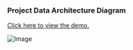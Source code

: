 ### Project Data Architecture Diagram
[Click here to view the demo.](https://drive.google.com/drive/folders/1LkjzTe4doi3cwBXOurGdkFr-SOwN_1Rz)

![Image](https://github.com/user-attachments/assets/b7d39e75-7d40-4e0f-8635-89d8060de59a)


